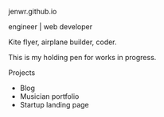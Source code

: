 jenwr.github.io

engineer | web developer

Kite flyer, airplane builder, coder. 

This is my holding pen for works in progress. 

Projects 
- Blog
- Musician portfolio
- Startup landing page
